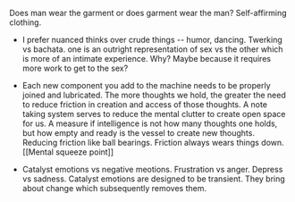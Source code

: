 Does man wear the garment or does garment wear the man? Self-affirming clothing.

* I prefer nuanced thinks over crude things -- humor, dancing. Twerking vs bachata. one is an outright representation of sex vs the other which is more of an intimate experience. Why? Maybe because it requires more work to get to the sex?

- Each new component you add to the machine needs to be properly joined and lubricated. The more thoughts we hold, the greater the need to reduce friction in creation and access of those thoughts. A note taking system serves to reduce the mental clutter to create open space for us. A measure if intelligence is not how many thoughts one holds, but how empty and ready is the vessel to create new thoughts. Reducing friction like ball bearings. Friction always wears things down. [[Mental squeeze point]]

- Catalyst emotions vs negative meotions. Frustration vs anger. Depress vs sadness. Catalyst emotions are designed to be transient. They bring about change which subsequently removes them.

